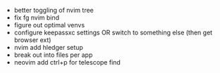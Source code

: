 - better toggling of nvim tree
- fix fg nvim bind
- figure out optimal venvs
- configure keepassxc settings OR switch to something else (then get browser ext)
- nvim add hledger setup
- break out into files per app
- neovim add ctrl+p for telescope find
